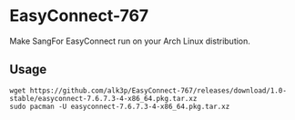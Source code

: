 # EasyConnect-767
Make SangFor EasyConnect run on your Arch Linux distribution.

## Usage

```shell
wget https://github.com/alk3p/EasyConnect-767/releases/download/1.0-stable/easyconnect-7.6.7.3-4-x86_64.pkg.tar.xz
sudo pacman -U easyconnect-7.6.7.3-4-x86_64.pkg.tar.xz
```


